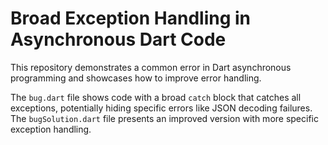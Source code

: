 # Broad Exception Handling in Asynchronous Dart Code

This repository demonstrates a common error in Dart asynchronous programming and showcases how to improve error handling.

The `bug.dart` file shows code with a broad `catch` block that catches all exceptions, potentially hiding specific errors like JSON decoding failures. The `bugSolution.dart` file presents an improved version with more specific exception handling.